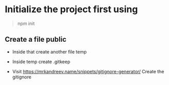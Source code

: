 # Initialize the project first using

> npm init

## Create a file public

- Inside that create another file temp
- Inside temp create .gitkeep

- Visit https://mrkandreev.name/snippets/gitignore-generator/
  Create the gitignore
